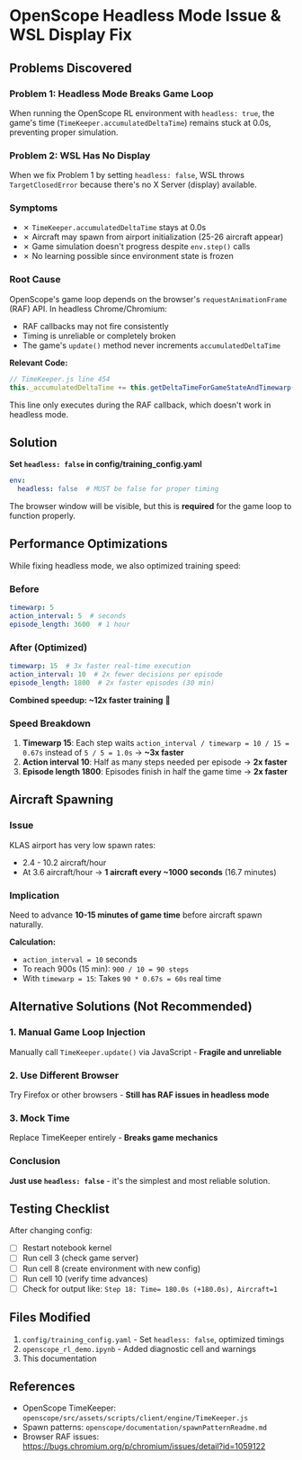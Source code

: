 # OpenScope Headless Mode Issue & WSL Display Fix

## Problems Discovered

### Problem 1: Headless Mode Breaks Game Loop

When running the OpenScope RL environment with `headless: true`, the game's time (`TimeKeeper.accumulatedDeltaTime`) remains stuck at 0.0s, preventing proper simulation.

### Problem 2: WSL Has No Display

When we fix Problem 1 by setting `headless: false`, WSL throws `TargetClosedError` because there's no X Server (display) available.

### Symptoms
- ✗ `TimeKeeper.accumulatedDeltaTime` stays at 0.0s
- ✗ Aircraft may spawn from airport initialization (25-26 aircraft appear)
- ✗ Game simulation doesn't progress despite `env.step()` calls
- ✗ No learning possible since environment state is frozen

### Root Cause

OpenScope's game loop depends on the browser's `requestAnimationFrame` (RAF) API. In headless Chrome/Chromium:
- RAF callbacks may not fire consistently
- Timing is unreliable or completely broken
- The game's `update()` method never increments `accumulatedDeltaTime`

**Relevant Code:**
```javascript
// TimeKeeper.js line 454
this._accumulatedDeltaTime += this.getDeltaTimeForGameStateAndTimewarp();
```

This line only executes during the RAF callback, which doesn't work in headless mode.

## Solution

**Set `headless: false` in config/training_config.yaml**

```yaml
env:
  headless: false  # MUST be false for proper timing
```

The browser window will be visible, but this is **required** for the game loop to function properly.

## Performance Optimizations

While fixing headless mode, we also optimized training speed:

### Before
```yaml
timewarp: 5
action_interval: 5  # seconds
episode_length: 3600  # 1 hour
```

### After (Optimized)
```yaml
timewarp: 15  # 3x faster real-time execution
action_interval: 10  # 2x fewer decisions per episode
episode_length: 1800  # 2x faster episodes (30 min)
```

**Combined speedup: ~12x faster training** 🚀

### Speed Breakdown
1. **Timewarp 15**: Each step waits `action_interval / timewarp = 10 / 15 = 0.67s` instead of `5 / 5 = 1.0s` → **~3x faster**
2. **Action interval 10**: Half as many steps needed per episode → **2x faster**
3. **Episode length 1800**: Episodes finish in half the game time → **2x faster**

## Aircraft Spawning

### Issue
KLAS airport has very low spawn rates:
- 2.4 - 10.2 aircraft/hour
- At 3.6 aircraft/hour → **1 aircraft every ~1000 seconds** (16.7 minutes)

### Implication
Need to advance **10-15 minutes of game time** before aircraft spawn naturally.

**Calculation:**
- `action_interval = 10` seconds
- To reach 900s (15 min): `900 / 10 = 90 steps`
- With `timewarp = 15`: Takes `90 * 0.67s = 60s` real time

## Alternative Solutions (Not Recommended)

### 1. Manual Game Loop Injection
Manually call `TimeKeeper.update()` via JavaScript - **Fragile and unreliable**

### 2. Use Different Browser
Try Firefox or other browsers - **Still has RAF issues in headless mode**

### 3. Mock Time
Replace TimeKeeper entirely - **Breaks game mechanics**

### Conclusion
**Just use `headless: false`** - it's the simplest and most reliable solution.

## Testing Checklist

After changing config:
- [ ] Restart notebook kernel
- [ ] Run cell 3 (check game server)
- [ ] Run cell 8 (create environment with new config)
- [ ] Run cell 10 (verify time advances)
- [ ] Check for output like: `Step 18: Time= 180.0s (+180.0s), Aircraft=1`

## Files Modified

1. `config/training_config.yaml` - Set `headless: false`, optimized timings
2. `openscope_rl_demo.ipynb` - Added diagnostic cell and warnings
3. This documentation

## References

- OpenScope TimeKeeper: `openscope/src/assets/scripts/client/engine/TimeKeeper.js`
- Spawn patterns: `openscope/documentation/spawnPatternReadme.md`
- Browser RAF issues: https://bugs.chromium.org/p/chromium/issues/detail?id=1059122

